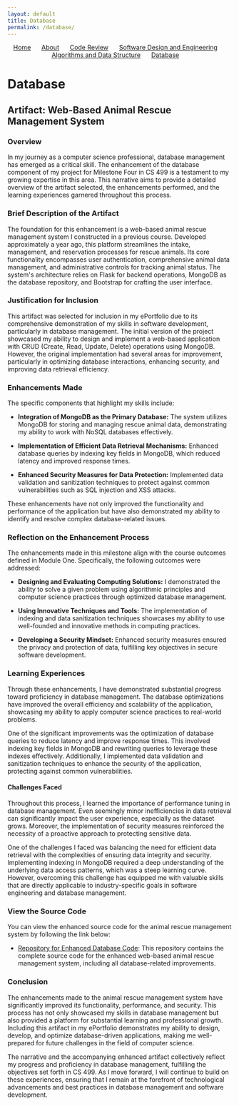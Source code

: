```yaml
---
layout: default
title: Database
permalink: /database/
---
```


<nav style="text-align: center; margin-bottom: 20px;">
  <ul style="list-style-type: none; padding: 0;">
    <li style="display: inline; margin-right: 20px;"><a href="/">Home</a></li>
    <li style="display: inline; margin-right: 20px;"><a href="/about/">About</a></li>
    <li style="display: inline; margin-right: 20px;"><a href="/code-review/">Code Review</a></li>
    <li style="display: inline; margin-right: 20px;"><a href="/software-design-engineering/">Software Design and Engineering</a></li>
    <li style="display: inline; margin-right: 20px;"><a href="/algorithms-data-structure/">Algorithms and Data Structure</a></li>
    <li style="display: inline; margin-right: 20px;"><a href="/database/">Database</a></li>
  </ul>
</nav>

# Database

## Artifact: Web-Based Animal Rescue Management System

### Overview

In my journey as a computer science professional, database management has emerged as a critical skill. The enhancement of the database component of my project for Milestone Four in CS 499 is a testament to my growing expertise in this area. This narrative aims to provide a detailed overview of the artifact selected, the enhancements performed, and the learning experiences garnered throughout this process.

### Brief Description of the Artifact

The foundation for this enhancement is a web-based animal rescue management system I constructed in a previous course. Developed approximately a year ago, this platform streamlines the intake, management, and reservation processes for rescue animals. Its core functionality encompasses user authentication, comprehensive animal data management, and administrative controls for tracking animal status. The system's architecture relies on Flask for backend operations, MongoDB as the database repository, and Bootstrap for crafting the user interface.

### Justification for Inclusion

This artifact was selected for inclusion in my ePortfolio due to its comprehensive demonstration of my skills in software development, particularly in database management. The initial version of the project showcased my ability to design and implement a web-based application with CRUD (Create, Read, Update, Delete) operations using MongoDB. However, the original implementation had several areas for improvement, particularly in optimizing database interactions, enhancing security, and improving data retrieval efficiency.

### Enhancements Made

The specific components that highlight my skills include:

- **Integration of MongoDB as the Primary Database:**
  The system utilizes MongoDB for storing and managing rescue animal data, demonstrating my ability to work with NoSQL databases effectively.

- **Implementation of Efficient Data Retrieval Mechanisms:**
  Enhanced database queries by indexing key fields in MongoDB, which reduced latency and improved response times.

- **Enhanced Security Measures for Data Protection:**
  Implemented data validation and sanitization techniques to protect against common vulnerabilities such as SQL injection and XSS attacks.

These enhancements have not only improved the functionality and performance of the application but have also demonstrated my ability to identify and resolve complex database-related issues.

### Reflection on the Enhancement Process

The enhancements made in this milestone align with the course outcomes defined in Module One. Specifically, the following outcomes were addressed:

- **Designing and Evaluating Computing Solutions:** I demonstrated the ability to solve a given problem using algorithmic principles and computer science practices through optimized database management.
  
- **Using Innovative Techniques and Tools:** The implementation of indexing and data sanitization techniques showcases my ability to use well-founded and innovative methods in computing practices.

- **Developing a Security Mindset:** Enhanced security measures ensured the privacy and protection of data, fulfilling key objectives in secure software development.

### Learning Experiences

Through these enhancements, I have demonstrated substantial progress toward proficiency in database management. The database optimizations have improved the overall efficiency and scalability of the application, showcasing my ability to apply computer science practices to real-world problems.

One of the significant improvements was the optimization of database queries to reduce latency and improve response times. This involved indexing key fields in MongoDB and rewriting queries to leverage these indexes effectively. Additionally, I implemented data validation and sanitization techniques to enhance the security of the application, protecting against common vulnerabilities.

#### Challenges Faced

Throughout this process, I learned the importance of performance tuning in database management. Even seemingly minor inefficiencies in data retrieval can significantly impact the user experience, especially as the dataset grows. Moreover, the implementation of security measures reinforced the necessity of a proactive approach to protecting sensitive data.

One of the challenges I faced was balancing the need for efficient data retrieval with the complexities of ensuring data integrity and security. Implementing indexing in MongoDB required a deep understanding of the underlying data access patterns, which was a steep learning curve. However, overcoming this challenge has equipped me with valuable skills that are directly applicable to industry-specific goals in software engineering and database management.

### View the Source Code

You can view the enhanced source code for the animal rescue management system by following the link below:

- [Repository for Enhanced Database Code](https://github.com/whythisthat/CS-499/tree/482209c83c93c5e1d9b809dd268712bd30f0c71a/Enhancement%20Three%20Databases/rescue_animal_system): This repository contains the complete source code for the enhanced web-based animal rescue management system, including all database-related improvements.

### Conclusion

The enhancements made to the animal rescue management system have significantly improved its functionality, performance, and security. This process has not only showcased my skills in database management but also provided a platform for substantial learning and professional growth. Including this artifact in my ePortfolio demonstrates my ability to design, develop, and optimize database-driven applications, making me well-prepared for future challenges in the field of computer science.

The narrative and the accompanying enhanced artifact collectively reflect my progress and proficiency in database management, fulfilling the objectives set forth in CS 499. As I move forward, I will continue to build on these experiences, ensuring that I remain at the forefront of technological advancements and best practices in database management and software development.

